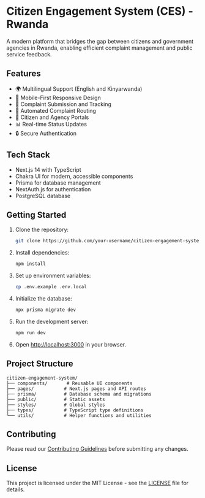 # Citizen Engagement System (CES) - Rwanda

A modern platform that bridges the gap between citizens and government agencies in Rwanda, enabling efficient complaint management and public service feedback.

## Features

- 🌍 Multilingual Support (English and Kinyarwanda)
- 📱 Mobile-First Responsive Design
- 🎫 Complaint Submission and Tracking
- 🔄 Automated Complaint Routing
- 👥 Citizen and Agency Portals
- 📊 Real-time Status Updates
- 🔒 Secure Authentication

## Tech Stack

- Next.js 14 with TypeScript
- Chakra UI for modern, accessible components
- Prisma for database management
- NextAuth.js for authentication
- PostgreSQL database

## Getting Started

1. Clone the repository:
   ```bash
   git clone https://github.com/your-username/citizen-engagement-system.git
   ```

2. Install dependencies:
   ```bash
   npm install
   ```

3. Set up environment variables:
   ```bash
   cp .env.example .env.local
   ```

4. Initialize the database:
   ```bash
   npx prisma migrate dev
   ```

5. Run the development server:
   ```bash
   npm run dev
   ```

6. Open [http://localhost:3000](http://localhost:3000) in your browser.

## Project Structure

```
citizen-engagement-system/
├── components/       # Reusable UI components
├── pages/           # Next.js pages and API routes
├── prisma/          # Database schema and migrations
├── public/          # Static assets
├── styles/          # Global styles
├── types/           # TypeScript type definitions
└── utils/           # Helper functions and utilities
```

## Contributing

Please read our [Contributing Guidelines](CONTRIBUTING.md) before submitting any changes.

## License

This project is licensed under the MIT License - see the [LICENSE](LICENSE) file for details. 